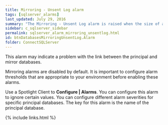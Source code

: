 ```yaml
---
title: Mirroring - Unsent Log alarm
tags: [sqlserver_alarms]
last_updated: July 29, 2016
summary: "The Mirroring - Unsent Log alarm is raised when the size of an unsent mirroring log exceeds a threshold."
sidebar: c_sqlserver_sidebar
permalink: sqlserver_alarm_mirroring_unsentlog.html
id: btnDatabasesMirroringUnsentLog.Alarm
folder: ConnectSQLServer
---
```






This alarm may indicate a problem with the link between the principal and mirror databases.

Mirroring alarms are disabled by default. It is important to configure alarm thresholds that are appropriate to your environment before enabling these alarms.

Use a Spotlight Client to **Configure \| Alarms**. You can configure this alarm to ignore certain values. You can configure different alarm severities for specific principal databases. The key for this alarm is the name of the principal database. 



{% include links.html %}
